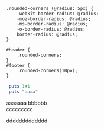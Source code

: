 ```less
.rounded-corners (@radius: 5px) {
    -webkit-border-radius: @radius;
    -moz-border-radius: @radius;
    -ms-border-radius: @radius;
    -o-border-radius: @radius;
    border-radius: @radius;
}

#header {
    .rounded-corners;
}
#footer {
    .rounded-corners(10px);
}
```


```ruby
 puts 1+1
 puts "aaaa"
```

aaaaaaa
bbbbbb  
ccccccccc

ddddddddddddd
